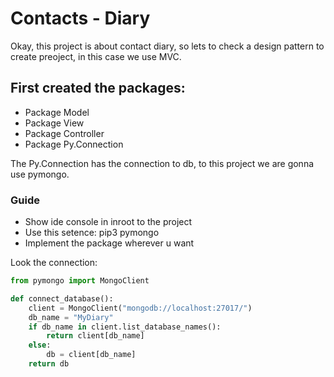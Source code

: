 # Contacts - Diary
Okay, this project is about contact diary, so lets to check a design pattern to create preoject, in this case we use MVC.

## First created the packages:
- Package Model
- Package View
- Package Controller
- Package Py.Connection

The Py.Connection has the connection to db, to this project we are gonna use pymongo.

### Guide
- Show ide console in inroot to the project
- Use this setence: pip3 pymongo
- Implement the package wherever u want

Look the connection:
```python
from pymongo import MongoClient

def connect_database():
    client = MongoClient("mongodb://localhost:27017/")
    db_name = "MyDiary"
    if db_name in client.list_database_names():
        return client[db_name]
    else:
        db = client[db_name]
    return db
```


